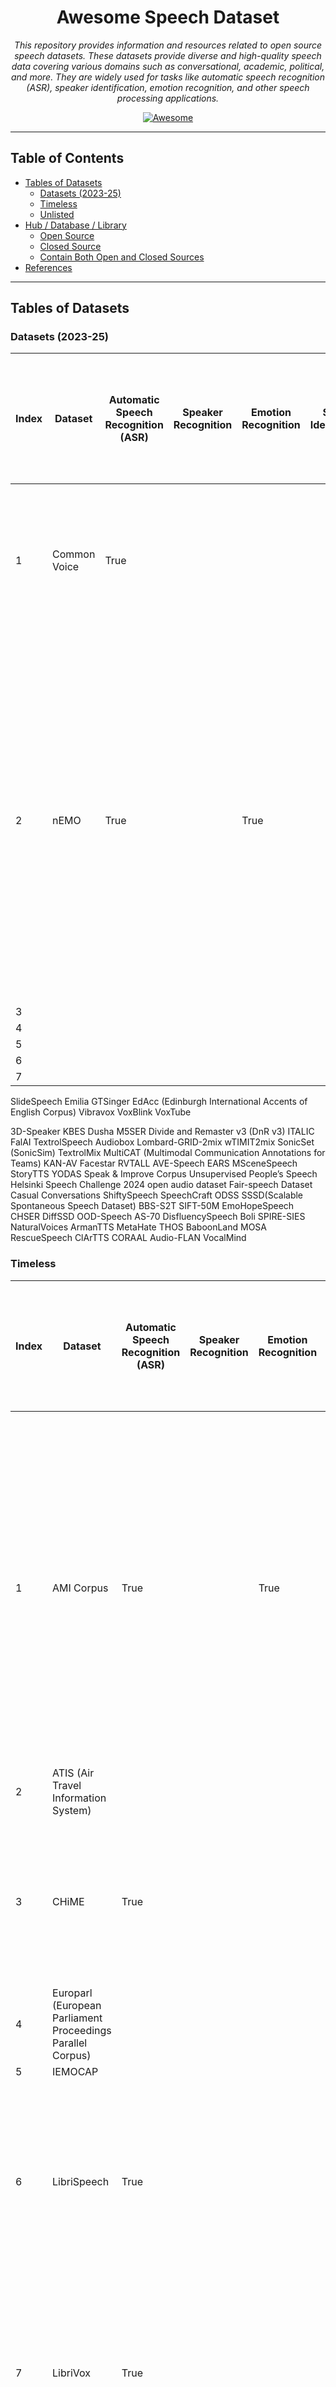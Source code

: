 <div align="center">

# Awesome Speech Dataset

*This repository provides information and resources related to open source speech datasets. These datasets provide
diverse and high-quality speech data covering various domains such as conversational, academic, political, and more.
They are widely used for tasks like automatic speech recognition (ASR), speaker identification, emotion recognition, and
other speech processing applications.*

[![Awesome](https://awesome.re/badge.svg)](https://awesome.re)

</div>

---

## Table of Contents

* [Tables of Datasets](#tables-of-datasets)
    * [Datasets (2023-25)](#datasets-2023-25)
    * [Timeless](#timeless)
    * [Unlisted](#unlisted)
* [Hub / Database / Library](#hub--database--library)
    * [Open Source](#open-source)
    * [Closed Source](#closed-source)
    * [Contain Both Open and Closed Sources](#contain-both-open-and-closed-sources)
* [References](#references)

---

## Tables of Datasets

### Datasets (2023-25)

| Index | Dataset      | Automatic Speech Recognition (ASR) | Speaker Recognition | Emotion Recognition | Speaker Identification | Speaker Verification | Speech Separation | Speaker Diarisation (Diarization) | Voice Activity Detection (VAD) / Speech Activity Detection (SAD) / Speech Detection | Speech Enhancement | Answering Machine Detection (AMD) | Spoken Language Understanding (SLU) | Speech Translation (ST) | Language Identification (LID) | Text to Speech (TTS) | Spoken NER | Source separation | Dialogue Act Recognition | Keyword Spotting | Audio-Visual(AV) | Download                                                     | Multilingual | Source                     | Version | Paper                                                                           | Interspeech | Description                                                                                                                                                                                                                                                                                                                  |
|-------|--------------|------------------------------------|---------------------|---------------------|------------------------|----------------------|-------------------|-----------------------------------|-------------------------------------------------------------------------------------|--------------------|-----------------------------------|-------------------------------------|-------------------------|-------------------------------|----------------------|------------|-------------------|--------------------------|------------------|------------------|--------------------------------------------------------------|--------------|----------------------------|---------|---------------------------------------------------------------------------------|-------------|------------------------------------------------------------------------------------------------------------------------------------------------------------------------------------------------------------------------------------------------------------------------------------------------------------------------------|
| 1     | Common Voice | True                               |                     |                     |                        |                      |                   |                                   |                                                                                     |                    |                                   |                                     |                         |                               |                      |            |                   |                          |                  |                  | [Common Voice](https://commonvoice.mozilla.org/en/datasets)  | True         | Mozilla Foundation         | 21      |                                                                                 |             | Massive multilingual, crowd-sourced speech corpus with 20,408+ hours across 124 languages (CC0 licensed).                                                                                                                                                                                                                    |
| 2     | nEMO         | True                               |                     | True                |                        |                      |                   |                                   |                                                                                     |                    |                                   |                                     |                         |                               | True                 |            |                   |                          |                  |                  | [amu-cai/nEMO](https://huggingface.co/datasets/amu-cai/nEMO) |              | Adam Mickiewicz University |         | [nEMO: Dataset of Emotional Speech in Polish](https://arxiv.org/abs/2404.06292) |             | nEMO is a Creative Commons-licensed corpus of 4,481 Polish speech recordings by nine actors portraying six emotions (anger, fear, happiness, sadness, surprise, neutral), each with audio, orthographic and normalized transcriptions, and speaker metadata, designed for speech emotion recognition, ASR, and TTS research. |
| 3     |              |                                    |                     |                     |                        |                      |                   |                                   |                                                                                     |                    |                                   |                                     |                         |                               |                      |            |                   |                          |                  |                  |                                                              |              |                            |         |                                                                                 |             |                                                                                                                                                                                                                                                                                                                              |
| 4     |              |                                    |                     |                     |                        |                      |                   |                                   |                                                                                     |                    |                                   |                                     |                         |                               |                      |            |                   |                          |                  |                  |                                                              |              |                            |         |                                                                                 |             |                                                                                                                                                                                                                                                                                                                              |
| 5     |              |                                    |                     |                     |                        |                      |                   |                                   |                                                                                     |                    |                                   |                                     |                         |                               |                      |            |                   |                          |                  |                  |                                                              |              |                            |         |                                                                                 |             |                                                                                                                                                                                                                                                                                                                              |
| 6     |              |                                    |                     |                     |                        |                      |                   |                                   |                                                                                     |                    |                                   |                                     |                         |                               |                      |            |                   |                          |                  |                  |                                                              |              |                            |         |                                                                                 |             |                                                                                                                                                                                                                                                                                                                              |
| 7     |              |                                    |                     |                     |                        |                      |                   |                                   |                                                                                     |                    |                                   |                                     |                         |                               |                      |            |                   |                          |                  |                  |                                                              |              |                            |         |                                                                                 |             |                                                                                                                                                                                                                                                                                                                              |

SlideSpeech
Emilia
GTSinger
EdAcc (Edinburgh International Accents of English Corpus)
Vibravox
VoxBlink
VoxTube

3D-Speaker
KBES
Dusha
M5SER
Divide and Remaster v3 (DnR v3)
ITALIC
FalAI
TextrolSpeech
Audiobox
Lombard-GRID-2mix
wTIMIT2mix
SonicSet (SonicSim)
TextrolMix
MultiCAT (Multimodal Communication Annotations for Teams)
KAN-AV
Facestar
RVTALL
AVE-Speech
EARS
MSceneSpeech
StoryTTS
YODAS
Speak & Improve Corpus
Unsupervised People’s Speech
Helsinki Speech Challenge 2024 open audio dataset
Fair-speech Dataset
Casual Conversations
ShiftySpeech
SpeechCraft
ODSS
SSSD(Scalable Spontaneous Speech Dataset)
BBS-S2T
SIFT-50M
EmoHopeSpeech
CHSER
DiffSSD
OOD-Speech
AS-70
DisfluencySpeech
Boli
SPIRE-SIES
NaturalVoices
ArmanTTS
MetaHate
THOS
BaboonLand
MOSA
RescueSpeech
ClArTTS
CORAAL
Audio-FLAN
VocalMind

### Timeless

| Index | Dataset                                                    | Automatic Speech Recognition (ASR) | Speaker Recognition | Emotion Recognition | Speaker Identification | Speaker Verification | Speech Separation | Speaker Diarisation (Diarization) | Voice Activity Detection (VAD) / Speech Activity Detection (SAD) / Speech Detection | Speech Enhancement | Answering Machine Detection (AMD) | Spoken Language Understanding (SLU) | Speech Translation (ST) | Language Identification (LID) | Text to Speech (TTS) | Spoken NER | Source separation | Dialogue Act Recognition | Keyword Spotting | Audio-Visual(AV) | Download                                                                                  | Multilingual | Source                              | Version | Paper                                                                                                                                          | Interspeech | Description                                                                                                                                                                                                                                                                                                                        |
|-------|------------------------------------------------------------|------------------------------------|---------------------|---------------------|------------------------|----------------------|-------------------|-----------------------------------|-------------------------------------------------------------------------------------|--------------------|-----------------------------------|-------------------------------------|-------------------------|-------------------------------|----------------------|------------|-------------------|--------------------------|------------------|------------------|-------------------------------------------------------------------------------------------|--------------|-------------------------------------|---------|------------------------------------------------------------------------------------------------------------------------------------------------|-------------|------------------------------------------------------------------------------------------------------------------------------------------------------------------------------------------------------------------------------------------------------------------------------------------------------------------------------------|
| 1     | AMI Corpus                                                 | True                               |                     | True                |                        |                      |                   | True                              |                                                                                     |                    |                                   |                                     |                         |                               |                      | True       |                   | True                     |                  |                  | [AMI Corpus](https://groups.inf.ed.ac.uk/ami/corpus/index.shtml)                          |              | University of Edinburgh             |         | [RECOGNITION AND UNDERSTANDING OF MEETINGS THE AMI AND AMIDA PROJECTS](https://www.cstr.ed.ac.uk/downloads/publications/2007/ami-asru2007.pdf) |             | The AMI Corpus is a publicly available 100-hour multimodal dataset of English four-person meetings recorded in instrumented rooms with synchronized audio, video, and pen/whiteboard streams, richly annotated for orthographic transcripts, dialogue acts, topic segmentation, summarization, named entities, gestures, and more. |
| 2     | ATIS (Air Travel Information System)                       |                                    |                     |                     |                        |                      |                   |                                   |                                                                                     |                    |                                   |                                     |                         |                               |                      |            |                   |                          |                  |                  |                                                                                           |              |                                     |         |                                                                                                                                                |             |                                                                                                                                                                                                                                                                                                                                    |
| 3     | CHiME                                                      | True                               |                     |                     |                        |                      |                   | True                              | True                                                                                | True               |                                   |                                     |                         |                               |                      |            |                   |                          |                  |                  | [CHiME-6](https://openslr.org/150/)                                                       |              | University of Sheffield             | 6       | [CHiME-6 Challenge:Tackling Multispeaker Speech Recognition for Unsegmented Recordings](https://arxiv.org/abs/2004.09249)                      | True        | A series of datasets focusing on speech in noisy environments (streets, cafés, homes). Includes CHiME-4 and CHiME-5/6, used for robust, far‐field ASR research.                                                                                                                                                                    |
| 4     | Europarl (European Parliament Proceedings Parallel Corpus) |                                    |                     |                     |                        |                      |                   |                                   |                                                                                     |                    |                                   |                                     |                         |                               |                      |            |                   |                          |                  |                  |                                                                                           |              |                                     |         |                                                                                                                                                |             |                                                                                                                                                                                                                                                                                                                                    |
| 5     | IEMOCAP                                                    |                                    |                     |                     |                        |                      |                   |                                   |                                                                                     |                    |                                   |                                     |                         |                               |                      |            |                   |                          |                  |                  |                                                                                           |              |                                     |         |                                                                                                                                                |             |                                                                                                                                                                                                                                                                                                                                    |
| 6     | LibriSpeech                                                | True                               |                     |                     |                        |                      |                   |                                   |                                                                                     |                    |                                   |                                     |                         |                               |                      |            |                   |                          |                  |                  | [LibriSpeech ASR corpus](https://www.openslr.org/12)                                      |              | Johns Hopkins University            |         | [LIBRISPEECH: AN ASR CORPUS BASED ON PUBLIC DOMAIN AUDIO BOOKS](https://www.danielpovey.com/files/2015_icassp_librispeech.pdf)                 |             | LibriSpeech is a 1,000-hour read English speech corpus derived from public-domain audiobooks, freely available under a CC BY 4.0 license for training and evaluating automatic speech recognition systems.                                                                                                                         |
| 7     | LibriVox                                                   | True                               |                     |                     |                        |                      |                   |                                   |                                                                                     |                    |                                   |                                     |                         |                               |                      |            |                   |                          |                  |                  | [The LibriVox Free Audiobook Collection](https://archive.org/details/librivoxaudio)       |              | Hugh McGuire & Worldwide Volunteers |         |                                                                                                                                                |             | LibriVox is a volunteer-driven project founded in 2005 to make all public domain books freely available in audio format, with recordings read and shared by volunteers worldwide                                                                                                                                                   |
| 8     | Speech Commands                                            |                                    |                     |                     |                        |                      |                   |                                   |                                                                                     |                    |                                   |                                     |                         |                               |                      |            |                   |                          | True             |                  | [torchaudio.datasets.SPEECHCOMMANDS](https://docs.pytorch.org/audio/stable/datasets.html) |              | Google                              | 2       | [Speech Commands: A Dataset for Limited-Vocabulary Speech Recognition](https://arxiv.org/abs/1804.03209)                                       |             | The Speech Commands dataset is a publicly available collection of one-second English audio clips of 35 distinct spoken words, designed to train and benchmark small-footprint, on-device keyword-spotting models.                                                                                                                  |
| 9     | VoxCeleb                                                   | True                               | True                | True                | True                   | True                 | True              |                                   |                                                                                     |                    |                                   |                                     |                         |                               |                      |            |                   |                          |                  | True             | [VoxCeleb](https://www.robots.ox.ac.uk/~vgg/data/voxceleb/vox2.html)                      | True         | University of Oxford                | 2       | [VoxCeleb2: Deep Speaker Recognition](https://www.robots.ox.ac.uk/~vgg/publications/2018/Chung18a/chung18a.pdf)                                | True        | Over 1 million utterances from 6,112 speakers (~2,442 hours) for state-of-the-art speaker recognition research.                                                                                                                                                                                                                    |
| 10    | MUSAN                                                      |                                    |                     |                     |                        |                      |                   |                                   |                                                                                     |                    |                                   |                                     |                         |                               |                      |            |                   |                          |                  |                  |                                                                                           |              |                                     |         |                                                                                                                                                |             |                                                                                                                                                                                                                                                                                                                                    |
| 11    | VCTK (CSTR VCTK Corpus)                                    |                                    |                     |                     |                        |                      |                   |                                   |                                                                                     |                    |                                   |                                     |                         |                               |                      |            |                   |                          |                  |                  |                                                                                           |              |                                     |         |                                                                                                                                                |             |                                                                                                                                                                                                                                                                                                                                    |

### Unlisted

Reasons for inclusion in the list:

* Insufficient information: Lack of accompanying research paper, missing downloading steps, absence of metadata or
  data dictionary, and unclear or unspecified annotation, dataset sources, or recording/collecting details.

* Extracted/Derived from another dataset: Dataset has been derived or extracted from another pre-existing dataset.

* Not open source: Limited access due to insufficient publicly available information, many aspects being
  confidential, or availability restricted only to paid access.

* Out of date: Dataset is older than five years, indicating potential obsolescence.

* Specific tasks: Dataset is tailored for highly specialized subtasks or very specific applications.

1. AESDD

   AESDD (Acted Emotional Speech Dynamic Database) is a publicly available Greek‐language speech emotion recognition
   corpus introduced by Vryzas et al., designed to overcome limitations of existing acted SER datasets like SAVEE. It
   comprises around 500 high‐quality studio recordings by five professional actors (two male, three female, aged 25–30),
   each rendering 19 scripted theatrical utterances plus one improvised line across five basic emotions—happiness,
   sadness, anger, fear, and disgust—ensuring that every actor voices the same content in each emotional context; all
   clips are peak‐normalized to –3 dB and meticulously annotated for emotion. AESDD is conceived as an ever‐growing,
   project‐dependent resource, allowing collaborators to augment the database with new samples over time to support more
   robust, generalized emotion recognition models in theatrical and interactive applications, and it is freely
   accessible online for research purposes. [academia.edu][1], [m3c.web.auth.gr][2]

2. Audiocite

   Audiocite.net is a large-scale French speech corpus introduced by Felice et al. (2024) that comprises 6,682 hours of
   audiobook recordings read by 130 volunteer narrators, all harvested from the community‐driven audiocite.net platform;
   the paper details the corpus construction—from data acquisition and cleaning to metadata annotation—providing
   extensive statistics on speaker distribution, recording quality, and text coverage, and demonstrates how pre‐training
   on this dataset measurably boosts the performance of LeBenchmark’s 14k speech models across multiple downstream
   tasks. [aclanthology.org][3], [openslr.org][4]

3. AudioSet

   AudioSet, introduced by Gemmeke et al. in their ICASSP 2017 paper, presents a hierarchical ontology of 635 audio
   classes designed to comprehensively cover real-world sound events. The corresponding dataset comprises 2,084,320
   human-labeled 10-second clips from YouTube (totaling approximately 5.8 thousand hours) annotated across 527 of those
   classes, offering one of the largest multi-label corpora for audio event research. Segments for annotation were
   nominated through metadata, contextual cues (e.g., links), and content-based searches, then verified by human
   annotators to confirm the presence of target sounds. By providing this large-scale, realistic benchmark, AudioSet has
   become a foundational resource driving advances in automatic audio event detection and
   classification. [Google Research][5], [Google Research][6]

4. aGender
5. AliMeeting
6. ANAD
7. Arabic Speech Corpus
8. Att-HACK
9. AudioMNIST
10. BAVED
11. BibleTTS
12. CALLHOME American English Speech
13. Café
14. ClovaCall
15. CML-TTS
16. CMU-MOSEI
17. CN-CELEB
18. Common Phone
19. Coswara
20. CoVoST
21. CoVoST2
22. CVSS
23. DAPS
24. DCASE 2014
25. DEEP-VOICE
26. DEMoS
27. Earnings-21
28. EasyCom
29. Europarl-ST
30. EMOVO
31. Emo-DB
32. EmoSynth
33. EmoV-DB
34. EPIC-KITCHENS-100
35. EPIC-SOUNDS
36. EMNS
37. EmoFilm
38. eNTERFACE05
39. Fisher English Training Speech
40. Flickr Audio Caption Corpus
41. FMFCC-A
42. Free Spoken Digit Dataset
43. FSD50K
44. GEMEP corpus
45. GigaST
46. Golos
47. Hi-Fi TTS (Hi-Fi Multi-Speaker English TTS Dataset)
48. HowTo100M
49. Hume-VB
50. HumBug Zooniverse
51. IBM Voicemail Corpus
52. ICSI Corpus
53. IISc-MILE Kannada ASR Corpus
54. IISc-MILE Tamil ASR Corpus
55. InfantMarmosetsVox
56. Infobip AMD
57. Interview
58. ISOLET
59. JL corpus
60. KazakhTTS
61. KSC (Kazakh Speech Corpus)
62. Keio-ESD
63. Kosp2e
64. LEGO Spoken Dialogue Corpus
65. Libri-Adapt
66. Libri-Mixed-Speakers
67. LibriCSS
68. LibriMix
69. LibriTTS
70. LibriTTS-R
71. LJSpeech
72. LJSpeech-1.1
73. MaSS
74. MeerKAT: Meerkat Kalahari Audio Transcripts
75. Mini LibriSpeech
76. MobvoiHotwords
77. Mohammed
78. MOSI
79. MRDA (ICSI Meeting Recorder Dialog Act Corpus)
80. MSP Podcast Corpus
81. MSNER
82. Mudestreda (Mudestreda Multimodal Device State Recognition Dataset)
83. Multimodal PISA (Multimodal Piano Skills Assessment)
84. MuSe-CAR
85. Nepali Text-to-Speech Data (Male and Female)
86. NTIMIT
87. OGVC
88. ParlamentParla
89. PartialSpoof
90. PC-GITA
91. PCVC (Persian Consonant Vowel Combination)
92. PodcastFillers
93. PromptSpeech
94. PromptTTS
95. Puebla-Nahuatl
96. RECOLA
97. ReefSet
98. Respiratory and Drug Actuation Dataset
99. ReVerb
100. RuLS (Russian LibriSpeech)
101. Samrómur Mimic 22.09
102. SASPEECH
103. SAVEE
104. SEWA
105. SEMAINE
106. SEOUL CORPUS
107. SHALCAS22A
108. ShEMO
109. Silbo Gomero Speech Corpus
110. SINGA:PURA (SINGApore: Polyphonic URban Audio)
111. SingFake
112. SLUE
113. SparseLibriMix
114. SpeechMatrix
115. Speech Accent Archive
116. Speech Wikimedia
117. SPEECH-COCO
118. Speech-MASSIVE
119. Spiking Heidelberg Digits (SHD)
120. Spiking Speech Commands (SSC)
121. SPGISpeech
122. Spotify Podcast Datase
123. Spoken-SQuAD
124. TAU Urban Acoustic Scenes 2019
125. TAU-NIGENS Spatial Sound
126. Tatoeba
127. TESS
128. THCHS-30
129. Thorsten-Voice
130. MC Speech Dataset
131. TIMIT
132. TUDA
133. UGIF
134. VCTK-2Mix
135. VGG-Sound
136. VGGSound-Sparse
137. VIVAE
138. VocalSound
139. VOICES
140. Yoloxóchitl-Mixtec
141. YouTube-8M
142. Wavix Voicemail
143. WHAMR!
144. Wikimedia Commons
145. XBMU-AMDO31
146. Zeroth-Korean
147. DeToxy
148. EasyCall
149. REAL-M
150. RTASC
151. ReMASC
152. Talking With Hands 16.2M
153. Timers and Such
154. ASR-GLUE
155. EMOVIE
156. LibriVoxDeEn
157. NusaCrowd
158. RESD
159. SpokenSTS
160. TaL Corpus (The Tongue and Lips Corpus)
161. AV Digits Database
162. BD-4SK-ASR
163. CI-AVSR
164. JVS-MuSiC
165. LaboroTVSpeech
166. MASRI-HEADSET
167. MAVS
168. NPSC
169. MultiSV
170. NeuroVoz
171. RyanSpeech
172. SDN (Situated Dialogue Navigation)
173. AVA-Speech
174. AVASpeech-SMAD
175. Arabic Speech Commands Dataset
176. DR-VCTK
177. EVI
178. EmoSpeech
179. FT Speech
180. Greek Parliament Proceedings
181. JSS Dataset (Jejueo Single Speaker Speech)
182. THVD (Talking Head Video Dataset)
183. Kinect-WSJ
184. LibriS2S
185. MediBeng
186. Persian Preschool Cognition Speech
187. Quechua-SER
188. RUSLAN
189. VedantaNY-10M
190. MCCSD (Mandarin Chinese Cued Speech Dataset)
191. TurkicASR
192. UrbanSound8K
193. CMUARCTIC
194. QUESST 2014
195. SNIPS
196. YESNO
197. AccentDB
198. Free Spoken Digit Dataset (FSDD)
199. Libri-Light
200. LRS3-TED
201. CAS-VSR-W1k (LRW-1000)
202. GLips
203. DIRHA
204. BERSt
205. CANDOR
206. MSP-Podcast
207. EmoDB
208. LSSED
209. Doc2Dial
210. Switchboard-1
211. CPED (Chinese Personalized and Emotional Dialogue)
212. LRW (Lip Reading in the Wild)
213. CSS10
214. iKala
215. FKD (Football Keywords Dataset)
216. mDRT
217. BABEL Speech Corpus
218. WiLI-2018
219. Common Language
220. NLI-PT
221. FUSS (Free Universal Sound Separation)
222. Auto-KWS
223. AVMIT (Audiovisual Moments in Time)
224. Lingala Read Speech Corpus
225. Congolese Speech Radio Corpus
226. Zambezi Voice
227. Friends-MMC
228. Laboro-ASV (LaboroTVSpeech-ASV)
229. CAVES (Cantonese Audio-Visual Emotional Speech)
230. BANSpEmo
231. MDER
232. EMOVOME
233. Spanish MEACorpus 2023
234. LibriheavyMix
235. Echo2Mix
236. RATS Low Speech Density
237. BhasaAnuvaad
238. AVMuST-TED
239. RoDia
240. NLSpeech
241. Balinese TTS
242. Rasa
243. IndicVoices-R
244. RASwDA (Re-Aligned Switchboard Dialog Act Corpus)
245. MOCKS
246. WenetPhrase
247. MDSC
248. LIP-RTVE
249. SlideAVSR
250. OLKAVS
251. AVA Datasets
252. DipCo (Dinner Party Corpus)
253. Samanantar
254. SEP-28k (Stuttering Events in Podcasts)
255. GUM
256. speechocean762
257. MagicData-RAMC
258. SwissDials
259. Europarl-ASR
260. Vāksañcayaḥ (Sanskrit Speech Corpus by IIT Bombay)
261. ADIMA
262. Samrómur L2 22.09
263. MediaSpeech
264. Totonac Resources
265. ASCEND
266. NISP
267. NISQA Speech Quality Corpus
268. Silent Speech EMG
269. VESUS
270. DDS (Device-Degraded Speech)
271. WSJ0-2mix
272. VoxForge
273. VOCASET
274. JVS corpus
275. GRID
276. CMU Wilderness Multilingual Speech Dataset
277. MuST-C
278. LRS2 (Lip Reading Sentences 2)
279. MELD (Multimodal EmotionLines Dataset)
280. MSP-IMPROV
281. CREMA-D
282. RAVDESS
283. AVA (Atomic Visual Actions)
284. Fluent Speech Commands
285. MIR Corpora
286. NIST SRE (SRE Data)
287. SITW
288. DIHARD
289. Voicebank DEMAND
290. SLURP
291. Tatoeba
292. CMUDict
293. Switchboard Dialog Act Corpus (SwDA)
294. SGD (Schema-Guided Dialogue)
295. AVSpeech
296. MIT (Moments in Time Dataset)
297. Multilingual LibriSpeech (MLS)
298. AISHELL (4)
299. ESD (Emotional Speech Database)
300. WenetSpeech
301. BEAT (Body-Expression-Audio-Text)
302. BSTC (Baidu Speech Translation Corpus)
303. SOMOS
304. DAPS (Device and Produced Speech)
305. GigaSpeech
306. MS-SNSD (Microsoft Scalable Noisy Speech Dataset)
307. Multilingual TEDx
308. People's Speech
309. Spoken Wikipedia Corpora
310. TED-LIUM
311. VoxConverse
312. VoxPopuli
313. WHAM!
314. Clarin-PL EMU (Studio Corpus)
315. Turkish Speech Corpus
316. Multilingual Spoken Words Corpus
317. Turkish Neural Voice (turkishvoicedataset)
318. VOTE400
319. M-AILABS Speech Dataset
320. FLEURS
321. Czech Parliament Plenary
322. SIWIS French Speech Synthesis Database
323. MELD-ST
324. ETHOS
325. Skit-S2I
326. DailyTalk
327. RedPen
328. ASED (Amharic Speech Emotion Dataset)
329. GreThE
330. HERDPhobia
331. ASMDD (Arabic Speech Mispronunciation Detection Dataset)
332. TEET
333. PodcastMix
334. NHSS
335. HateXplain
336. KeSpeech
337. BembaSpeech
338. Crowd-Sourced Speech Corpora
339. EVBCorpus
340. Modality Corpus
341. SDS-200
342. Lahjoita Puhetta
343. MDCC (Multi-Domain Cantonese Corpus)
344. 3MASSIV
345. MGB
346. QASR
347. LRS2-BBC
348. LRS3-Lang
349. JSpeech
350. L2-ARCTIC
351. MyST Children's Conversational Speech
352. National Speech Corpus
353. DiDiSpeech
354. RVTE database
355. KsponSpeech
356. Fearless Steps
357. Bundestag
358. UserLibri
359. ReazonSpeech
360. Chinese Mandarin Lip Reading (CMLR)
361. ParlaSpeech-HR
362. VoxLingua107
363. JTubeSpeech
364. Primewords
365. ST-CMDS
366. NST Danish ASR Database
367. NST Swedish ASR Database
368. NST Norwegian ASR Database
369. NorGovPCC (The Norwegian Government Press Conference Speech Corpus)
370. ARU Speech Corpus
371. Althingi Parliamentary Speech Corpus
372. Pansori
373. ALFFA (African Languages in the Field: speech Fundamentals and Automation)
374. Hey Snips
375. ACAV100M
376. Mead
377. PACS
378. MAD
379. Speech2Gesture
380. VideoCC
381. DeepMine
382. BookTubeSpeech
383. CSSD
384. Carnatic Varnam Dataset
385. Clotho
386. CFAD: A Chinese Dataset for Fake Audio Detection
387. FestCat
388. USPDATRO
389. FPT Open Speech Dataset (FOSD) - Vietnamese
390. FOSD Female Speech Dataset
391. How2
392. KdConv
393. Libriheavy
394. MuAViC
395. RealMAN
396. WaveFake
397. DECRO
398. Chichewa
399. Middle East Technical University Turkish Microphone Speech
400. Turkish Broadcast News Speech and Transcripts
401. Apollo Corpus
402. Half-Truth
403. LaFresCat
404. Sagalee
405. SMIIP-TV dataset
406. Pragmatic Similarity Judgments
407. Kallaama
408. VietMed
409. Neural Audio Fingerprint Dataset
410. Jam-ALT
411. CAS-VSR-S101
412. CUCO Database
413. Emozionalmente
414. DreamVoice
415. AnglistikVoices
416. MSNER
417. SpeechBrown
418. United-MedSyn
419. Watch Your Mouth: Point Clouds based Speech Recognition Dataset
420. InaGVAD
421. SONICS
422. FakeMusicCaps
423. Granary
424. OpenLID
425. GlotLID
426. MSR-86K
427. KazEmoTTS

---

## Hub / Database / Library

### Open Source

* [European Language Grid](https://live.european-language-grid.eu/)
* [Freesound](https://freesound.org/)
* [ISCA Archive](https://www.isca-archive.org/)
* [Magic Data](https://www.magicdatatech.com/)
* [OpenSLR.org](http://www.openslr.org)
* [TorchAudio](https://github.com/pytorch/audio)
* [TensorFlow Datasets](https://www.tensorflow.org/datasets/catalog/overview)
* [Voicebank](https://www.voicebank.ie/)

### Closed Source

* [ELRA Catalogue of Language Resources](https://catalogue.elra.info/)
* [Linguistic Data Consortium](https://www.ldc.upenn.edu/)

### Contain Both Open and Closed Sources

* [TalkBank](https://ca.talkbank.org/)
* [Zenodo](https://zenodo.org/)

---

## References

> **Note:** Please download the Markdown file to view the full list of references — GitHub’s web interface doesn’t
> render reference definitions.


[1]: https://www.academia.edu/37375381/Speech_Emotion_Recognition_for_Performance_Interaction "(PDF) Speech Emotion Recognition for Performance Interaction"

[2]: https://m3c.web.auth.gr/research/aesdd-speech-emotion-recognition/ "Acted Emotional Speech Dynamic Database - AESDD - M3C"

[3]: https://aclanthology.org/2024.lrec-main.159/ "Audiocite.net : A Large Spoken Read Dataset in French"

[4]: https://openslr.org/139/ "Audiocite.net - openslr.org"

[5]: https://research.google.com/pubs/pub45857.html "Audio Set: An ontology and human-labeled dataset for audio events"

[6]: https://research.google.com/audioset/ "AudioSet"
